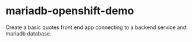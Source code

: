 # mariadb-openshift-demo
Create a basic quotes front end app connecting to a backend service and mariadb database.
